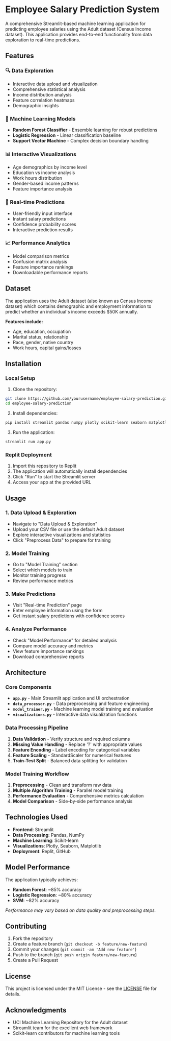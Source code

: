 # Employee Salary Prediction System

A comprehensive Streamlit-based machine learning application for predicting employee salaries using the Adult dataset (Census Income dataset). This application provides end-to-end functionality from data exploration to real-time predictions.

## Features

### 🔍 Data Exploration
- Interactive data upload and visualization
- Comprehensive statistical analysis
- Income distribution analysis
- Feature correlation heatmaps
- Demographic insights

### 🤖 Machine Learning Models
- **Random Forest Classifier** - Ensemble learning for robust predictions
- **Logistic Regression** - Linear classification baseline
- **Support Vector Machine** - Complex decision boundary handling

### 📊 Interactive Visualizations
- Age demographics by income level
- Education vs income analysis
- Work hours distribution
- Gender-based income patterns
- Feature importance analysis

### 🔮 Real-time Predictions
- User-friendly input interface
- Instant salary predictions
- Confidence probability scores
- Interactive prediction results

### 📈 Performance Analytics
- Model comparison metrics
- Confusion matrix analysis
- Feature importance rankings
- Downloadable performance reports

## Dataset

The application uses the Adult dataset (also known as Census Income dataset) which contains demographic and employment information to predict whether an individual's income exceeds $50K annually.

**Features include:**
- Age, education, occupation
- Marital status, relationship
- Race, gender, native country
- Work hours, capital gains/losses

## Installation

### Local Setup

1. Clone the repository:
```bash
git clone https://github.com/yourusername/employee-salary-prediction.git
cd employee-salary-prediction
```

2. Install dependencies:
```bash
pip install streamlit pandas numpy plotly scikit-learn seaborn matplotlib
```

3. Run the application:
```bash
streamlit run app.py
```

### Replit Deployment

1. Import this repository to Replit
2. The application will automatically install dependencies
3. Click "Run" to start the Streamlit server
4. Access your app at the provided URL

## Usage

### 1. Data Upload & Exploration
- Navigate to "Data Upload & Exploration"
- Upload your CSV file or use the default Adult dataset
- Explore interactive visualizations and statistics
- Click "Preprocess Data" to prepare for training

### 2. Model Training
- Go to "Model Training" section
- Select which models to train
- Monitor training progress
- Review performance metrics

### 3. Make Predictions
- Visit "Real-time Prediction" page
- Enter employee information using the form
- Get instant salary predictions with confidence scores

### 4. Analyze Performance
- Check "Model Performance" for detailed analysis
- Compare model accuracy and metrics
- View feature importance rankings
- Download comprehensive reports

## Architecture

### Core Components

- **`app.py`** - Main Streamlit application and UI orchestration
- **`data_processor.py`** - Data preprocessing and feature engineering
- **`model_trainer.py`** - Machine learning model training and evaluation
- **`visualizations.py`** - Interactive data visualization functions

### Data Processing Pipeline

1. **Data Validation** - Verify structure and required columns
2. **Missing Value Handling** - Replace '?' with appropriate values
3. **Feature Encoding** - Label encoding for categorical variables
4. **Feature Scaling** - StandardScaler for numerical features
5. **Train-Test Split** - Balanced data splitting for validation

### Model Training Workflow

1. **Preprocessing** - Clean and transform raw data
2. **Multiple Algorithm Training** - Parallel model training
3. **Performance Evaluation** - Comprehensive metrics calculation
4. **Model Comparison** - Side-by-side performance analysis

## Technologies Used

- **Frontend**: Streamlit
- **Data Processing**: Pandas, NumPy
- **Machine Learning**: Scikit-learn
- **Visualizations**: Plotly, Seaborn, Matplotlib
- **Deployment**: Replit, GitHub

## Model Performance

The application typically achieves:
- **Random Forest**: ~85% accuracy
- **Logistic Regression**: ~80% accuracy  
- **SVM**: ~82% accuracy

*Performance may vary based on data quality and preprocessing steps.*

## Contributing

1. Fork the repository
2. Create a feature branch (`git checkout -b feature/new-feature`)
3. Commit your changes (`git commit -am 'Add new feature'`)
4. Push to the branch (`git push origin feature/new-feature`)
5. Create a Pull Request

## License

This project is licensed under the MIT License - see the [LICENSE](LICENSE) file for details.

## Acknowledgments

- UCI Machine Learning Repository for the Adult dataset
- Streamlit team for the excellent web framework
- Scikit-learn contributors for machine learning tools


